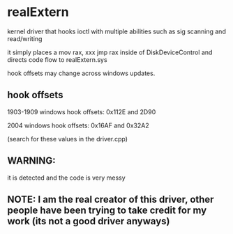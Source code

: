 # realExtern
kernel driver that hooks ioctl with multiple abilities such as sig scanning and read/writing

it simply places a mov rax, xxx jmp rax inside of DiskDeviceControl and directs code flow to realExtern.sys

hook offsets may change across windows updates.

## hook offsets
1903-1909 windows hook offsets: 0x112E and 2D90

2004 windows hook offsets: 0x16AF and 0x32A2


(search for these values in the driver.cpp)


## WARNING:

it is detected and the code is very messy

## NOTE: I am the real creator of this driver, other people have been trying to take credit for my work (its not a good driver anyways)
